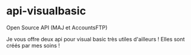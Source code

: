 # api-visualbasic
Open Source API (MAJ et AccountsFTP)

Je vous offre deux api pour visual basic très utiles d'ailleurs !
Elles sont créés par mes soins !
